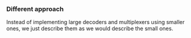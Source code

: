 ### Different approach

Instead of implementing large decoders and multiplexers using smaller ones, we just describe them as we would describe the small ones. 

